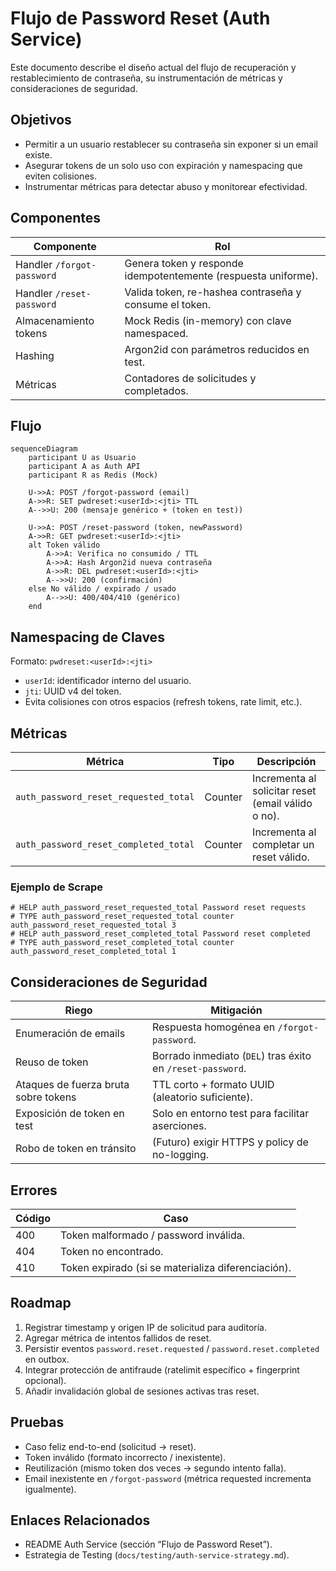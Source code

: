 # Flujo de Password Reset (Auth Service)

Este documento describe el diseño actual del flujo de recuperación y restablecimiento de contraseña, su instrumentación de métricas y consideraciones de seguridad.

## Objetivos
- Permitir a un usuario restablecer su contraseña sin exponer si un email existe.
- Asegurar tokens de un solo uso con expiración y namespacing que eviten colisiones.
- Instrumentar métricas para detectar abuso y monitorear efectividad.

## Componentes
| Componente | Rol |
|------------|-----|
| Handler `/forgot-password` | Genera token y responde idempotentemente (respuesta uniforme). |
| Handler `/reset-password` | Valida token, re-hashea contraseña y consume el token. |
| Almacenamiento tokens | Mock Redis (in-memory) con clave namespaced. |
| Hashing | Argon2id con parámetros reducidos en test. |
| Métricas | Contadores de solicitudes y completados. |

## Flujo
```mermaid
sequenceDiagram
    participant U as Usuario
    participant A as Auth API
    participant R as Redis (Mock)

    U->>A: POST /forgot-password (email)
    A->>R: SET pwdreset:<userId>:<jti> TTL
    A-->>U: 200 (mensaje genérico + (token en test))

    U->>A: POST /reset-password (token, newPassword)
    A->>R: GET pwdreset:<userId>:<jti>
    alt Token válido
        A->>A: Verifica no consumido / TTL
        A->>A: Hash Argon2id nueva contraseña
        A->>R: DEL pwdreset:<userId>:<jti>
        A-->>U: 200 (confirmación)
    else No válido / expirado / usado
        A-->>U: 400/404/410 (genérico)
    end
```

## Namespacing de Claves
Formato: `pwdreset:<userId>:<jti>`
- `userId`: identificador interno del usuario.
- `jti`: UUID v4 del token.
- Evita colisiones con otros espacios (refresh tokens, rate limit, etc.).

## Métricas
| Métrica | Tipo | Descripción |
|---------|------|-------------|
| `auth_password_reset_requested_total` | Counter | Incrementa al solicitar reset (email válido o no). |
| `auth_password_reset_completed_total` | Counter | Incrementa al completar un reset válido. |

### Ejemplo de Scrape
```text
# HELP auth_password_reset_requested_total Password reset requests
# TYPE auth_password_reset_requested_total counter
auth_password_reset_requested_total 3
# HELP auth_password_reset_completed_total Password reset completed
# TYPE auth_password_reset_completed_total counter
auth_password_reset_completed_total 1
```

## Consideraciones de Seguridad
| Riego | Mitigación |
|-------|------------|
| Enumeración de emails | Respuesta homogénea en `/forgot-password`. |
| Reuso de token | Borrado inmediato (`DEL`) tras éxito en `/reset-password`. |
| Ataques de fuerza bruta sobre tokens | TTL corto + formato UUID (aleatorio suficiente). |
| Exposición de token en test | Solo en entorno test para facilitar aserciones. |
| Robo de token en tránsito | (Futuro) exigir HTTPS y policy de no-logging. |

## Errores
| Código | Caso |
|--------|------|
| 400 | Token malformado / password inválida. |
| 404 | Token no encontrado. |
| 410 | Token expirado (si se materializa diferenciación). |

## Roadmap
1. Registrar timestamp y origen IP de solicitud para auditoría.
2. Agregar métrica de intentos fallidos de reset.
3. Persistir eventos `password.reset.requested` / `password.reset.completed` en outbox.
4. Integrar protección de antifraude (ratelimit específico + fingerprint opcional).
5. Añadir invalidación global de sesiones activas tras reset.

## Pruebas
- Caso feliz end-to-end (solicitud → reset).
- Token inválido (formato incorrecto / inexistente).
- Reutilización (mismo token dos veces → segundo intento falla).
- Email inexistente en `/forgot-password` (métrica requested incrementa igualmente).

## Enlaces Relacionados
- README Auth Service (sección “Flujo de Password Reset”).
- Estrategia de Testing (`docs/testing/auth-service-strategy.md`).
